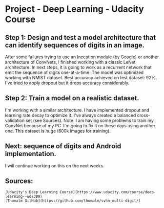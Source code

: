 # Project - Deep Learning - Udacity Course

## Step 1: Design and test a model architecture that can identify sequences of digits in an image.

After some failures trying to use an Inception module (by Google) or another architecture of ConvNets, I finished working with a classic LeNet architecture.
In next steps, it is going to work as a recurrent network that emit the sequence of digits one-at-a-time.
The model was optimized working with NMIST dataset. Best accuracy achieved on test dataset: 92%.
I've tried to apply dropout but it drops accuracy considerably.

## Step 2: Train a model on a realistic dataset.

I'm working with a similar architecture. I have implemented dropout and learning rate decay to optimize it. I've always created a balanced cross-validation set (see Sources).
Note: I am having some problems to train my ConvNet because of my PC. I'm going to fix it on these days using another one. This dataset is huge (600k images for training).

## Next: sequence of digits and Android implementation.

I will continue working on this on the next weeks.

## Sources:
	[Udacity's Deep Learning Course](https://www.udacity.com/course/deep-learning--ud7309)
	[Thomalm GitHub](https://github.com/thomalm/svhn-multi-digit/)
